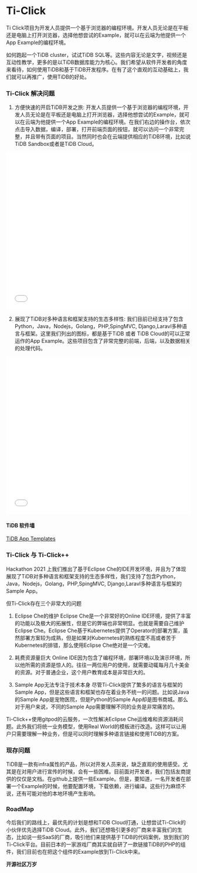 # Ti-Click

Ti Click项目为开发人员提供一个基于浏览器的编程环境。开发人员无论是在平板还是电脑上打开浏览器，选择他想尝试的Example，就可以在云端为他提供一个App Example的编程环境。

如何跑起一个TiDB cluster，试试TiDB SQL等。这些内容无论是文字，视频还是互动性教学，更多的是以TiDB数据库能力为核心。我们希望从软件开发者的角度来看待，如何使用TiDB和基于TiDB开发程序。在有了这个直观的互动基础上，我们就可以再推广，使用TiDB的好处。

### Ti-Click 解决问题

1. 方便快速的开启TiDB开发之旅: 开发人员提供一个基于浏览器的编程环境，开发人员无论是在平板还是电脑上打开浏览器，选择他想尝试的Example，就可以在云端为他提供一个App Example的编程环境。在我们右边的操作台，依次点击导入数据，编译，部署，打开前端页面的按钮，就可以访问一个非常完整，并且带有页面的项目。当然同时也会在云端提供相应的TiDB环境，比如说TiDB Sandbox或者是TiDB Cloud。

<iframe src="//player.bilibili.com/player.html?aid=935575055&bvid=BV1mT4y1m7J5&cid=479613888&page=1" scrolling="no" border="0" frameborder="no" framespacing="0" allowfullscreen="true" style="width: 640px; height: 430px; max-width: 100%"> </iframe>

2. 展现了TiDB对多种语言和框架支持的生态多样性: 我们目前已经支持了包含Python，Java，Nodejs，Golang，PHP,SpingMVC, Django,Laravl多种语言与框架。这里我们列出的图标，都是基于TiDB 或者 TiDB Cloud的可以正常运作的App Example。这些项目包含了非常完整的前端，后端，以及数据相关的处理代码。

<iframe src="//player.bilibili.com/player.html?aid=935522787&bvid=BV1pT4y1m71r&cid=479612943&page=1" scrolling="no" border="0" frameborder="no" framespacing="0" allowfullscreen="true" style="width: 640px; height: 430px; max-width: 100%"> </iframe>

#### TiDB 软件墙
[TiDB App Templates](https://glistening-pudding-ecfa72.netlify.app/)

### Ti-Click 与 Ti-Click++

Hackathon 2021 上我们推出了基于Eclipse Che的IDE开发环境，并且为了体现展现了TiDB对多种语言和框架支持的生态多样性，我们支持了包含Python，Java，Nodejs，Golang，PHP,SpingMVC, Django,Laravl多种语言与框架的Sample App。

但Ti-Click存在三个非常大的问题
1. Eclipse Che的维护
Eclipse Che是一个非常好的Online IDE环境，提供了丰富的功能以及极大的拓展性，但是它的弊端也非常明显。也就是需要自己维护Eclipse Che。Eclipse Che基于Kubernetes提供了Operator的部署方案，虽然部署方案较为成熟，但是如果对Kubernetes的熟练程度不高或者苦于Kubernetes的排错，那么使用Eclipse Che绝对是一个灾难。

2. 耗费资源量巨大
Online IDE因为包含了编程环境，部署环境以及演示环境，所以他所需的资源是惊人的。往往一两位用户的使用，就需要动辄每月几十美金的资源。对于普通企业，这个用户教育成本是非常巨大的。

3. Sample App无法专注于技术本身
尽管Ti-Click提供了繁多的语言与框架的Sample App，但是这些语言和框架也存在着业务不统一的问题。比如说Java的Sample App是宠物医院，但是Python的Sample App却是图书商城。那么对于用户来说，不同的Sample App需要理解不同的业务是非常痛苦的。

Ti-Click++使用gitpod的云服务，一次性解决Eclipse Che运维难和资源消耗问题。此外我们将统一业务模型，使用Real World的模板进行改造。这样可以让用户只需要理解一种业务，但是可以同时理解多种语言链接和使用TiDB的方案。

### 现存问题

TiDB是一款有infra属性的产品，所以对开发人员来说，缺乏直观的使用感受。尤其是在对用户进行宣传的时候，会有一些困难。目前面对开发者，我们包括友商提供的仅仅是文档。在github上提供一些Example。但是，要知道，一名开发者在部署一个Example的时候，他要配置环境，下载依赖，进行编译。这些行为麻烦不说，还有可能对他的本地环境产生影响。

### RoadMap
今后我们的路线上，最优先的计划是想和TiDB Cloud打通，让想尝试Ti-Click的小伙伴优先选择TiDB Cloud。此外，我们还想吸引更多的厂商来丰富我们的生态，比如说一些SaaS的厂商，吸引他们来提供基于TiDB的代码案例，放到我们的Ti-Click平台。目前日本的一家游戏厂商其实就自研了一款链接TiDB的PHP的组件，我们目前也在把这个组件的Example放到Ti-Click中来。

**开源社区万岁**
